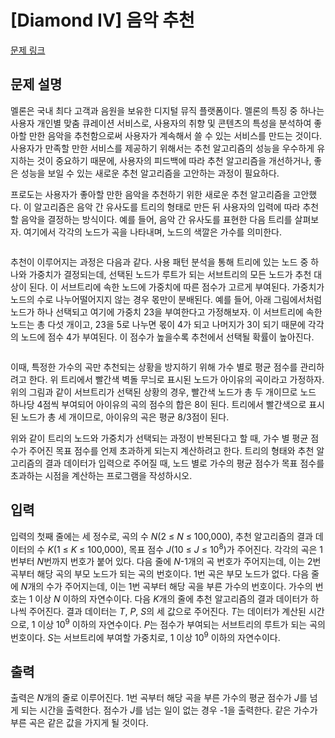 # [Diamond IV] 음악 추천

[문제 링크](https://www.acmicpc.net/problem/15957) 

## 문제 설명

<p>멜론은 국내 최다 고객과 음원을 보유한 디지털 뮤직 플랫폼이다. 멜론의 특징 중 하나는 사용자 개인별 맞춤 큐레이션 서비스로, 사용자의 취향 및 콘텐츠의 특성을 분석하여 좋아할 만한 음악을 추천함으로써 사용자가 계속해서 쓸 수 있는 서비스를 만드는 것이다. 사용자가 만족할 만한 서비스를 제공하기 위해서는 추천 알고리즘의 성능을 우수하게 유지하는 것이 중요하기 때문에, 사용자의 피드백에 따라 추천 알고리즘을 개선하거나, 좋은 성능을 보일 수 있는 새로운 추천 알고리즘을 고안하는 과정이 필요하다.</p>

<p>프로도는 사용자가 좋아할 만한 음악을 추천하기 위한 새로운 추천 알고리즘을 고안했다. 이 알고리즘은 음악 간 유사도를 트리의 형태로 만든 뒤 사용자의 입력에 따라 추천할 음악을 결정하는 방식이다. 예를 들어, 음악 간 유사도를 표현한 다음 트리를 살펴보자. 여기에서 각각의 노드가 곡을 나타내며, 노드의 색깔은 가수를 의미한다.</p>

<p style="text-align: center;"><img alt="" src="https://upload.acmicpc.net/25393cc3-1622-4ad8-a58a-ef05d12ee2a8/-/preview/"></p>

<p>추천이 이루어지는 과정은 다음과 같다. 사용 패턴 분석을 통해 트리에 있는 노드 중 하나와 가중치가 결정되는데, 선택된 노드가 루트가 되는 서브트리의 모든 노드가 추천 대상이 된다. 이 서브트리에 속한 노드에 가중치에 따른 점수가 고르게 부여된다. 가중치가 노드의 수로 나누어떨어지지 않는 경우 몫만이 분배된다. 예를 들어, 아래 그림에서처럼 노드가 하나 선택되고 여기에 가중치 23을 부여한다고 가정해보자. 이 서브트리에 속한 노드는 총 다섯 개이고, 23을 5로 나누면 몫이 4가 되고 나머지가 3이 되기 때문에 각각의 노드에 점수 4가 부여된다. 이 점수가 높을수록 추천에서 선택될 확률이 높아진다.</p>

<p style="text-align: center;"><img alt="" src="https://upload.acmicpc.net/087e9adf-674d-4fc1-b41c-04316246bfaa/-/preview/"></p>

<p>이때, 특정한 가수의 곡만 추천되는 상황을 방지하기 위해 가수 별로 평균 점수를 관리하려고 한다. 위 트리에서 빨간색 벽돌 무늬로 표시된 노드가 아이유의 곡이라고 가정하자. 위의 그림과 같이 서브트리가 선택된 상황의 경우, 빨간색 노드가 총 두 개이므로 노드 하나당 4점씩 부여되어 아이유의 곡의 점수의 합은 8이 된다. 트리에서 빨간색으로 표시된 노드가 총 세 개이므로, 아이유의 곡은 평균 8/3점이 된다.</p>

<p>위와 같이 트리의 노드와 가중치가 선택되는 과정이 반복된다고 할 때, 가수 별 평균 점수가 주어진 목표 점수를 언제 초과하게 되는지 계산하려고 한다. 트리의 형태와 추천 알고리즘의 결과 데이터가 입력으로 주어질 때, 노드 별로 가수의 평균 점수가 목표 점수를 초과하는 시점을 계산하는 프로그램을 작성하시오.</p>

## 입력 

 <p>입력의 첫째 줄에는 세 정수로, 곡의 수 <em>N</em>(2 ≤ <em>N</em> ≤ 100,000), 추천 알고리즘의 결과 데이터의 수 <em>K</em>(1 ≤ <em>K</em> ≤ 100,000), 목표 점수 <em>J</em>(10 ≤ <em>J</em> ≤ 10<sup>8</sup>)가 주어진다. 각각의 곡은 1번부터 <em>N</em>번까지 번호가 붙어 있다. 다음 줄에 <em>N</em>-1개의 곡 번호가 주어지는데, 이는 2번 곡부터 해당 곡의 부모 노드가 되는 곡의 번호이다. 1번 곡은 부모 노드가 없다. 다음 줄에 <em>N</em>개의 수가 주어지는데, 이는 1번 곡부터 해당 곡을 부른 가수의 번호이다. 가수의 번호는 1 이상 <em>N</em> 이하의 자연수이다. 다음 <em>K</em>개의 줄에 추천 알고리즘의 결과 데이터가 하나씩 주어진다. 결과 데이터는 <em>T</em>, <em>P</em>, <em>S</em>의 세 값으로 주어진다. <em>T</em>는 데이터가 계산된 시간으로, 1 이상 10<sup>9</sup> 이하의 자연수이다. <em>P</em>는 점수가 부여되는 서브트리의 루트가 되는 곡의 번호이다. <em>S</em>는 서브트리에 부여할 가중치로, 1 이상 10<sup>9</sup> 이하의 자연수이다.</p>

## 출력 

 <p>출력은 <em>N</em>개의 줄로 이루어진다. 1번 곡부터 해당 곡을 부른 가수의 평균 점수가 <em>J</em>를 넘게 되는 시간을 출력한다. 점수가 <em>J</em>를 넘는 일이 없는 경우 -1을 출력한다. 같은 가수가 부른 곡은 같은 값을 가지게 될 것이다.</p>

